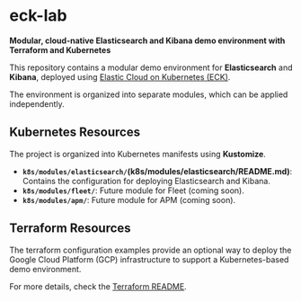 # eck-lab
**Modular, cloud-native Elasticsearch and Kibana demo environment with Terraform and Kubernetes**

This repository contains a modular demo environment for **Elasticsearch** and **Kibana**, deployed using [Elastic Cloud on Kubernetes (ECK)](https://www.elastic.co/guide/en/cloud-on-k8s/current/index.html). 

The environment is organized into separate modules, which can be applied independently. 

## Kubernetes Resources

The project is organized into Kubernetes manifests using **Kustomize**.

- **`k8s/modules/elasticsearch/`(k8s/modules/elasticsearch/README.md)**: Contains the configuration for deploying Elasticsearch and Kibana. 
- **`k8s/modules/fleet/`**: Future module for Fleet (coming soon).
- **`k8s/modules/apm/`**: Future module for APM (coming soon).

## Terraform Resources


The terraform configuration examples provide an optional way to deploy the Google Cloud Platform (GCP) infrastructure to support a Kubernetes-based demo environment.

For more details, check the [Terraform README](terraform/README.md).
